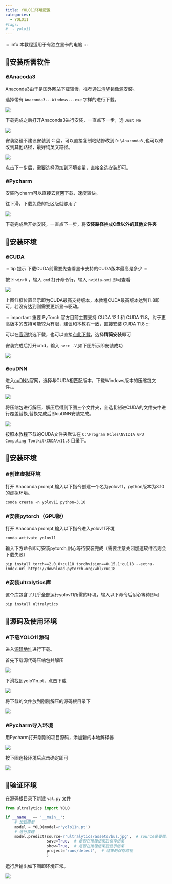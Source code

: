 ```yaml
---
title: YOLO11环境配置
categories:
  - YOLO11
#tags:
#  - yolo11
---
```


::: info
本教程适用于有独立显卡的电脑
:::

## 📌安装所需软件

### 🔥Anacoda3

Anaconda3由于是国外网站下载较慢，推荐通过[清华镜像源](https://mirrors.tuna.tsinghua.edu.cn/anaconda/archive/?C=M&O=D)安装。

选择带有 `Anaconda3...Windows...exe` 字样的进行下载。

![](https://github.com/kef25055/Typoraimg/blob/main/blog/project/YOLO11/Anaconda3.png?raw=true)

下载完成之后打开Anaconda3进行安装，一直点下一步，选 `Just Me` 

![](https://github.com/kef25055/Typoraimg/blob/main/blog/project/YOLO11/justme.png?raw=true)

安装路径不建议安装到 C 盘，可以直接复制粘贴修改到 `D:\Anaconda3` ,也可以修改到其他路径，最好纯英文路径。

![](https://github.com/kef25055/Typoraimg/blob/main/blog/project/YOLO11/Browse.png?raw=true)

点击下一步后，需要选择添加到环境变量，直接全选安装即可。


### 🔥Pycharm

安装Pycharm可以直接去[官网](https://www.jetbrains.com/zh-cn/pycharm/download/?section=windows)下载，速度较快。

往下滑，下载免费的社区版就够用了

![](https://github.com/kef25055/Typoraimg/blob/main/blog/project/YOLO11/Pycharm.png?raw=true)

下载完成后开始安装，一直点下一步，将**安装路径**换成**C盘以外的其他文件夹**

## 📌安装环境

### 🔥CUDA

::: tip 提示
下载CUDA前需要先查看显卡支持的CUDA版本最高是多少
:::

按下 `win+R` ，输入 `cmd` 打开命令行，输入 `nvidia-smi` 即可查看

![](https://github.com/kef25055/Typoraimg/blob/main/blog/project/YOLO11/nvidiaversion.png?raw=true)

上图红框位置显示即为CUDA最高支持版本，本教程CUDA最高版本达到11.8即可，若没有达到则需要更新显卡驱动。

::: important 重要
PyTorch 官方目前主要支持 CUDA 12.1 和 CUDA 11.8，对于更高版本的支持可能较为有限，建议和本教程一致，直接安装 CUDA 11.8
:::

可以在[官网](https://developer.nvidia.com/cuda-toolkit-archive)挑选下载，也可以直接[点此下载](https://developer.download.nvidia.com/compute/cuda/11.8.0/local_installers/cuda_11.8.0_522.06_windows.exe)，选择**精简安装**即可

安装完成后打开cmd，输入 `nvcc -V`,如下图所示即安装成功

![](https://github.com/kef25055/Typoraimg/blob/main/blog/project/YOLO11/nvcc.png?raw=true)

### 🔥cuDNN

进入[cuDNN](https://developer.nvidia.com/rdp/cudnn-archive)官网，选择与CUDA相匹配版本，下载Windows版本的压缩包文件。。

![](https://github.com/kef25055/Typoraimg/blob/main/blog/project/YOLO11/cuDNN.png?raw=true)

将压缩包进行解压，解压后得到下图三个文件夹，全选复制进CUDA的文件夹中进行覆盖替换,替换完成后即cuDNN安装完成。

![](https://github.com/kef25055/Typoraimg/blob/main/blog/project/YOLO11/change.png?raw=true)

按照本教程下载的CUDA文件夹默认在 `C:\Program Files\NVIDIA GPU Computing Toolkit\CUDA\v11.8` 目录下。

## 📌安装环境

### 🔥创建虚拟环境
打开 Anaconda prompt,输入以下指令创建一个名为yolov11，python版本为3.10的虚拟环境。
```shell
conda create -n yolov11 python=3.10
```

### 🔥安装pytorch（GPU版）

打开 Anaconda prompt,输入以下指令进入yolov11环境
```shell
conda activate yolov11
```

输入下方命令即可安装pytorch,耐心等待安装完成（需要注意关闭加速软件否则会下载失败）
```shell
pip install torch==2.0.0+cu118 torchvision==0.15.1+cu118 --extra-index-url https://download.pytorch.org/whl/cu118
```

### 🔥安装ultralytics库

这个库包含了几乎全部运行yolov11所需的环境，输入以下命令后耐心等待即可
```shell
pip install ultralytics
```

## 📌源码及使用环境

### 🔥下载YOLO11源码

进入[源码地址](https://github.com/ultralytics/ultralytics/)进行下载。

首先下载源代码压缩包并解压

![](https://github.com/kef25055/Typoraimg/blob/main/blog/project/YOLO11/yolozip.png?raw=true)

下滑找到yolo11n.pt，点击下载

![](https://github.com/kef25055/Typoraimg/blob/main/blog/project/YOLO11/yolo11n.png?raw=true)

将下载的文件放到刚刚解压的源码根目录下

![](https://github.com/kef25055/Typoraimg/blob/main/blog/project/YOLO11/ultralvticsmain.png?raw=true)

### 🔥Pycharm导入环境

用Pycharm打开刚刚的项目源码，添加新的本地解释器

![](https://github.com/kef25055/Typoraimg/blob/main/blog/project/YOLO11/newyolov11.png?raw=true)

按下图选择环境后点击确定即可

![](https://github.com/kef25055/Typoraimg/blob/main/blog/project/YOLO11/yolov11.png?raw=true)

## 📌验证环境

在源码根目录下新建 `val.py` 文件
```python
from ultralytics import YOLO

if __name__ == '__main__':
    # 加载模型
    model = YOLO(model=r'yolo11n.pt')
    # 进行推理
    model.predict(source=r'ultralytics/assets/bus.jpg',  # source是要推理的图片路径这里使用yolo自带的图片
                  save=True,  # 是否在推理结束后保存结果
                  show=True,  # 是否在推理结束后显示结果
                  project='runs/detect',  # 结果的保存路径
                  )
```

运行后输出如下图即环境正常。

![](https://github.com/kef25055/Typoraimg/blob/main/blog/project/YOLO11/val.png?raw=true)